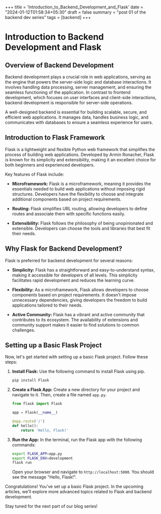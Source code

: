 +++
title = 'Introduction_to_Backend_Development_and_Flask'
date = "2024-01-12T01:58:34+05:30"
draft = false
summary = "post 01 of the backend dev series"
tags = [backend]
+++


# Introduction to Backend Development and Flask

## Overview of Backend Development

Backend development plays a crucial role in web applications, serving as the engine that powers the server-side logic and database interactions. It involves handling data processing, server management, and ensuring the seamless functioning of the application. In contrast to frontend development, which focuses on user interfaces and client-side interactions, backend development is responsible for server-side operations.

A well-designed backend is essential for building scalable, secure, and efficient web applications. It manages data, handles business logic, and communicates with databases to ensure a seamless experience for users.

## Introduction to Flask Framework

Flask is a lightweight and flexible Python web framework that simplifies the process of building web applications. Developed by Armin Ronacher, Flask is known for its simplicity and extensibility, making it an excellent choice for both beginners and experienced developers.

Key features of Flask include:

- **Microframework:** Flask is a microframework, meaning it provides the essentials needed to build web applications without imposing rigid structures. Developers have the flexibility to choose and integrate additional components based on project requirements.

- **Routing:** Flask simplifies URL routing, allowing developers to define routes and associate them with specific functions easily.

- **Extensibility:** Flask follows the philosophy of being unopinionated and extensible. Developers can choose the tools and libraries that best fit their needs.

## Why Flask for Backend Development?

Flask is preferred for backend development for several reasons:

- **Simplicity:** Flask has a straightforward and easy-to-understand syntax, making it accessible for developers of all levels. This simplicity facilitates rapid development and reduces the learning curve.

- **Flexibility:** As a microframework, Flask allows developers to choose components based on project requirements. It doesn't impose unnecessary dependencies, giving developers the freedom to build applications tailored to their needs.

- **Active Community:** Flask has a vibrant and active community that contributes to its ecosystem. The availability of extensions and community support makes it easier to find solutions to common challenges.

## Setting up a Basic Flask Project

Now, let's get started with setting up a basic Flask project. Follow these steps:

1. **Install Flask:** Use the following command to install Flask using pip.

    ```bash
    pip install Flask
    ```

2. **Create a Flask App:** Create a new directory for your project and navigate to it. Then, create a file named `app.py`.

    ```python
    from flask import Flask

    app = Flask(__name__)

    @app.route('/')
    def hello():
        return 'Hello, Flask!'
    ```

3. **Run the App:** In the terminal, run the Flask app with the following commands:

    ```bash
    export FLASK_APP=app.py
    export FLASK_ENV=development
    flask run
    ```

    Open your browser and navigate to `http://localhost:5000`. You should see the message "Hello, Flask!".

Congratulations! You've set up a basic Flask project. In the upcoming articles, we'll explore more advanced topics related to Flask and backend development.

Stay tuned for the next part of our blog series!
